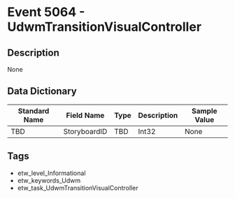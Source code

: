 # Event 5064 - UdwmTransitionVisualController

## Description
None

## Data Dictionary
|Standard Name|Field Name|Type|Description|Sample Value|
|---|---|---|---|---|
|TBD|StoryboardID|TBD|Int32|None|None|

## Tags
* etw_level_Informational
* etw_keywords_Udwm
* etw_task_UdwmTransitionVisualController